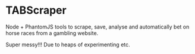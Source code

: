 # TABScraper

Node + PhantomJS tools to scrape, save, analyse and automatically bet on horse races from a gambling website.

Super messy!!! Due to heaps of experimenting etc.
